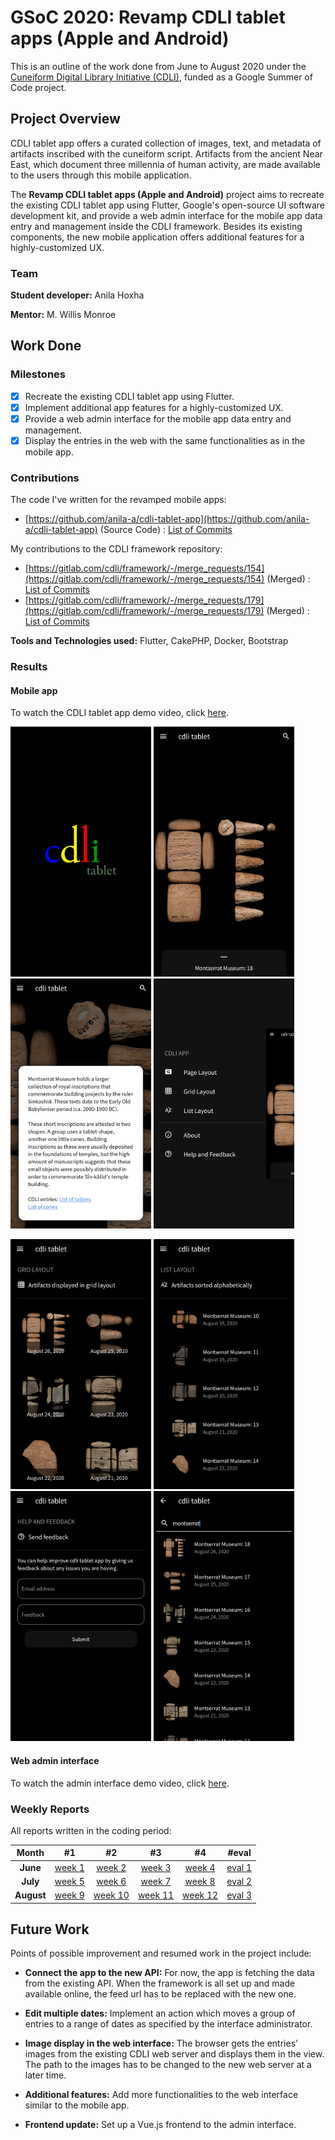 # GSoC 2020: Revamp CDLI tablet apps (Apple and Android)

This is an outline of the work done from June to August 2020 under the [Cuneiform Digital Library Initiative (CDLI)](https://cdli.ucla.edu/), funded as a Google Summer of Code project.

## Project Overview

CDLI tablet app offers a curated collection of images, text, and metadata of artifacts inscribed with the cuneiform script. Artifacts from the ancient Near East, which document three millennia of human activity, are made available to the users through this mobile application.

The **Revamp CDLI tablet apps (Apple and Android)** project aims to recreate the existing CDLI tablet app using Flutter, Google's open-source UI software development kit, and provide a web admin interface for the mobile app data entry and management inside the CDLI framework. Besides its existing components, the new mobile application offers additional features for a highly-customized UX.

### Team

**Student developer:** Anila Hoxha

**Mentor:** M. Willis Monroe

## Work Done 

### Milestones

- [x] Recreate the existing CDLI tablet app using Flutter. 
- [x] Implement additional app features for a highly-customized UX. 
- [x] Provide a web admin interface for the mobile app data entry and management. 
- [x] Display the entries in the web with the same functionalities as in the mobile app.

### Contributions

The code I've written for the revamped mobile apps: 

- [https://github.com/anila-a/cdli-tablet-app](https://github.com/anila-a/cdli-tablet-app) (Source Code) : [List of Commits](https://github.com/anila-a/cdli-tablet-app/commits/master)

My contributions to the CDLI framework repository:

- [https://gitlab.com/cdli/framework/-/merge_requests/154](https://gitlab.com/cdli/framework/-/merge_requests/154) (Merged) : [List of Commits](https://gitlab.com/cdli/framework/-/merge_requests/154/commits)
- [https://gitlab.com/cdli/framework/-/merge_requests/179](https://gitlab.com/cdli/framework/-/merge_requests/179) (Merged) : [List of Commits](https://gitlab.com/cdli/framework/-/merge_requests/179/commits)

**Tools and Technologies used:** Flutter, CakePHP, Docker, Bootstrap

### Results

#### Mobile app

To watch the CDLI tablet app demo video, click [here](https://drive.google.com/file/d/1Bq09m2OeLeuMyPTsHOtFYWRPYYAp6cK-/view?usp=sharing).

<p float="left">
  <img src="https://github.com/anila-a/gsoc-2020/blob/master/img/Screenshot_1.jpg" alt="Splash Screen" width="225" height="400">
  <img src="https://github.com/anila-a/gsoc-2020/blob/master/img/Screenshot_2.jpg" alt="Page Layout" width="225" height="400">
  <img src="https://github.com/anila-a/gsoc-2020/blob/master/img/Screenshot_3.jpg" alt="Sliding Up Panel" width="225" height="400">
  <img src="https://github.com/anila-a/gsoc-2020/blob/master/img/Screenshot_4.jpg" alt="Dashboard" width="225" height="400">
</p>

<p float="left">
  <img src="https://github.com/anila-a/gsoc-2020/blob/master/img/Screenshot_5.jpg" alt="Grid Layout" width="225" height="400">
  <img src="https://github.com/anila-a/gsoc-2020/blob/master/img/Screenshot_6.jpg" alt="List Layout" width="225" height="400">
  <img src="https://github.com/anila-a/gsoc-2020/blob/master/img/Screenshot_7.jpg" alt="Help & Feedback" width="225" height="400">
  <img src="https://github.com/anila-a/gsoc-2020/blob/master/img/Screenshot_8.jpg" alt="Search" width="225" height="400">
</p>

#### Web admin interface

To watch the admin interface demo video, click [here](https://drive.google.com/file/d/1KeBs4PmL-rrZJnEcRdPraN7KEjOPF609/view?usp=sharing).

### Weekly Reports

All reports written in the coding period:

| Month      | #1            | #2  | #3  | #4  | #eval  |
| :--------: |:-------------:| :-----: | :-----: | :-----: | :-----: |
| **June**   | [week 1](https://cdli-gh.github.io/blog/gsoc20/mobile_app/posts/01_week1)  | [week 2](https://cdli-gh.github.io/blog/gsoc20/mobile_app/posts/02_week2)  | [week 3](https://cdli-gh.github.io/blog/gsoc20/mobile_app/posts/03_week3)  | [week 4](https://cdli-gh.github.io/blog/gsoc20/mobile_app/posts/04_week4)  | [eval 1](https://cdli-gh.github.io/blog/gsoc20/mobile_app/posts/05_eval1)  |
| **July**   | [week 5](https://cdli-gh.github.io/blog/gsoc20/mobile_app/posts/06_week5)  | [week 6](https://cdli-gh.github.io/blog/gsoc20/mobile_app/posts/07_week6)  | [week 7](https://cdli-gh.github.io/blog/gsoc20/mobile_app/posts/08_week7)  | [week 8](https://cdli-gh.github.io/blog/gsoc20/mobile_app/posts/09_week8)  | [eval 2](https://cdli-gh.github.io/blog/gsoc20/mobile_app/posts/10_eval2)  |
| **August** | [week 9](https://cdli-gh.github.io/blog/gsoc20/mobile_app/posts/11_week9)  | [week 10](https://cdli-gh.github.io/blog/gsoc20/mobile_app/posts/12_week10)  | [week 11](https://cdli-gh.github.io/blog/gsoc20/mobile_app/posts/13_week11)  | [week 12](https://cdli-gh.github.io/blog/gsoc20/mobile_app/posts/14_week12)  | [eval 3](https://cdli-gh.github.io/blog/gsoc20/mobile_app/posts/15_eval3)  |

## Future Work

Points of possible improvement and resumed work in the project include:

- **Connect the app to the new API:** For now, the app is fetching the data from the existing API. When the framework is all set up and made available online, the feed url has to be replaced with the new one.

- **Edit multiple dates:** Implement an action which moves a group of entries to a range of dates as specified by the interface administrator.

- **Image display in the web interface:** The browser gets the entries' images from the existing CDLI web server and displays them in the view. The path to the images has to be changed to the new web server at a later time.

- **Additional features:** Add more functionalities to the web interface similar to the mobile app.

- **Frontend update:** Set up a Vue.js frontend to the admin interface.
